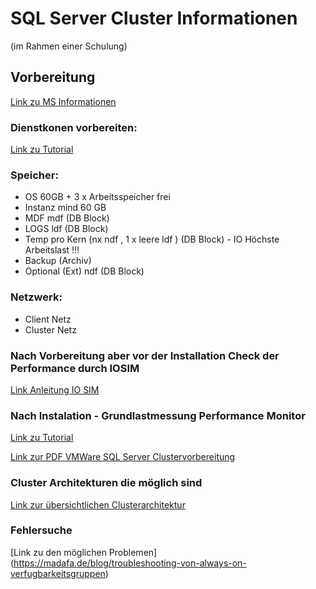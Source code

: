 # SQL Server Cluster Informationen
(im Rahmen einer Schulung)

## Vorbereitung
[Link zu MS Informationen](https://learn.microsoft.com/en-us/sql/database-engine/availability-groups/windows/prereqs-restrictions-recommendations-always-on-availability?view=sql-server-ver16)

### Dienstkonen vorbereiten:
[Link zu Tutorial](https://www.frankysweb.de/group-managed-service-accounts-gmsa-fuer-tasks-und-dienste/)

### Speicher:
- OS 60GB + 3 x Arbeitsspeicher frei
- Instanz mind 60 GB
- MDF mdf (DB Block)
- LOGS ldf (DB Block) 
- Temp  pro Kern (nx ndf , 1 x leere ldf ) (DB Block) - IO Höchste Arbeitslast !!!
- Backup (Archiv)
- Optional (Ext) ndf (DB Block) 

### Netzwerk:
- Client Netz
- Cluster Netz

### Nach Vorbereitung aber vor der Installation Check der Performance durch IOSIM
[Link Anleitung IO SIM](https://learn.microsoft.com/de-de/troubleshoot/sql/tools/sqliosim-utility-simulate-activity-disk-subsystem)

### Nach Instalation - Grundlastmessung Performance Monitor
[Link zu Tutorial](https://www.mssqltips.com/sqlservertutorial/283/performance-monitor/)


[Link zur PDF VMWare SQL Server Clustervorbereitung](https://docs.vmware.com/de/VMware-vSphere/7.0/vsphere-esxi-vcenter-server-702-setup-wsfc.pdf)

### Cluster Architekturen die möglich sind
[Link zur übersichtlichen Clusterarchitektur](https://www.sqlshack.com/an-overview-of-distributed-sql-server-always-on-availability-groups/)

### Fehlersuche
[Link zu den möglichen Problemen] (https://madafa.de/blog/troubleshooting-von-always-on-verfugbarkeitsgruppen)
